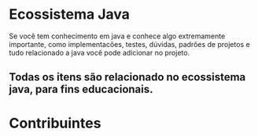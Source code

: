 # Ecossistema Java

Se você tem conhecimento em java e conhece algo extremamente importante, como implementacões,
testes, dúvidas, padrões de projetos e tudo relacionado a java você pode adicionar 
no projeto.

## Todas os itens são relacionado no ecossistema java, para fins educacionais.

# Contribuintes
